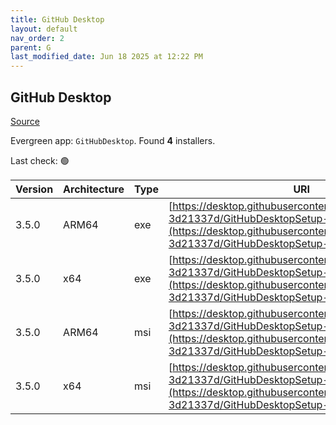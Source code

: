 ```yaml
---
title: GitHub Desktop
layout: default
nav_order: 2
parent: G
last_modified_date: Jun 18 2025 at 12:22 PM
---
```


## GitHub Desktop

[Source](https://desktop.github.com/)

Evergreen app: `GitHubDesktop`. Found **4** installers.

Last check: 🟢

| Version | Architecture | Type | URI                                                                                                                                                                                      |
| ------- | ------------ | ---- | ---------------------------------------------------------------------------------------------------------------------------------------------------------------------------------------- |
| 3.5.0   | ARM64        | exe  | [https://desktop.githubusercontent.com/releases/3.5.0-3d21337d/GitHubDesktopSetup-arm64.exe](https://desktop.githubusercontent.com/releases/3.5.0-3d21337d/GitHubDesktopSetup-arm64.exe) |
| 3.5.0   | x64          | exe  | [https://desktop.githubusercontent.com/releases/3.5.0-3d21337d/GitHubDesktopSetup-x64.exe](https://desktop.githubusercontent.com/releases/3.5.0-3d21337d/GitHubDesktopSetup-x64.exe)     |
| 3.5.0   | ARM64        | msi  | [https://desktop.githubusercontent.com/releases/3.5.0-3d21337d/GitHubDesktopSetup-arm64.msi](https://desktop.githubusercontent.com/releases/3.5.0-3d21337d/GitHubDesktopSetup-arm64.msi) |
| 3.5.0   | x64          | msi  | [https://desktop.githubusercontent.com/releases/3.5.0-3d21337d/GitHubDesktopSetup-x64.msi](https://desktop.githubusercontent.com/releases/3.5.0-3d21337d/GitHubDesktopSetup-x64.msi)     |
